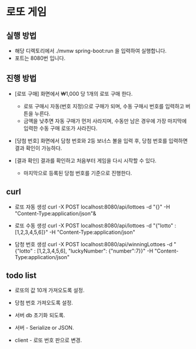 # 로또 게임

## 실행 방법
* 해당 디렉토리에서 
./mvnw spring-boot:run
을 입력하여 실행합니다.
* 포트는 8080번 입니다.

## 진행 방법
* [로또 구매] 화면에서 ₩1,000 당 1개의 로또 구매 한다.
  * 로또 구매시 자동(번호 지정)으로 구매가 되며, 수동 구매시 번호를 입력하고 버튼을 누른다.
  * 금액을 낮추면 자동 구매가 먼저 사라지며, 수동만 남은 경우에 가장 마지막에 입력한 수동 구매 로또가 사라진다.

* [당첨 번호] 화면에서 담청 번호와 2등 보너스 볼을 입력 후, 당첨 번호를 입력하면 결과 확인이 가능하다. 

* [결과 확인] 결과를 확인하고 처음부터 게임을 다시 시작할 수 있다.
  * 마지막으로 등록된 당첨 번호를 기준으로 진행한다.
  
## curl

* 로또 자동 생성
curl -X POST localhost:8080/api/lottoes -d "{}" -H "Content-Type:application/json"&

* 로또 수동 생성
curl -X POST localhost:8080/api/lottoes -d "{\"lotto\" : [1,2,3,4,5,6]}" -H "Content-Type:application/json"

* 담청 번호 생성
curl -X POST localhost:8080/api/winningLottoes -d "{\"lotto\" : [1,2,3,4,5,6], \"luckyNumber\": {\"number\":7}}" -H "Content-Type:application/json"

## todo list

* 로또의 값 10개 가져오도록 설정.
* 당첨 번호 가져오도록 설정.
* 서버 db 초기화 되도록.

* 서버 - Serialize or JSON.
* client - 로또 번호 판으로 변경.